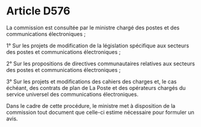 # Article D576

La commission est consultée par le ministre chargé des postes et des communications électroniques ;

1° Sur les projets de modification de la législation spécifique aux secteurs des postes et communications électroniques ;

2° Sur les propositions de directives communautaires relatives aux secteurs des postes et communications électroniques ;

3° Sur les projets et modifications des cahiers des charges et, le cas échéant, des contrats de plan de La Poste et des opérateurs chargés du service universel des communications électroniques.

Dans le cadre de cette procédure, le ministre met à disposition de la commission tout document que celle-ci estime nécessaire pour formuler un avis.